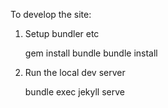 To develop the site:

1. Setup bundler etc

	gem install bundle
	bundle install

2. Run the local dev server

	bundle exec jekyll serve
